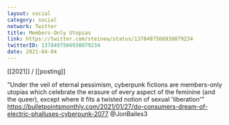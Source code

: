 ```yaml
---
layout: social
category: social
network: Twitter
title: Members-Only Utopias
link: https://twitter.com/steinea/status/1378497566938079234
twitterID: 1378497566938079234
date: 2021-04-04
---
```


[[2021]] / [[posting]]

"Under the veil of eternal pessimism, cyberpunk fictions are members-only utopias which celebrate the erasure of every aspect of the feminine (and the queer), except where it fits a twisted notion of sexual 'liberation'" <https://bulletpointsmonthly.com/2021/01/27/do-consumers-dream-of-electric-phalluses-cyberpunk-2077> @JonBailes3
